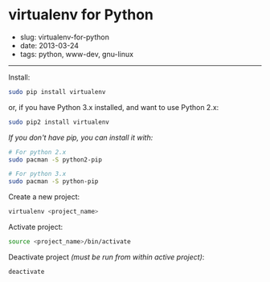 # virtualenv for Python

- slug: virtualenv-for-python
- date: 2013-03-24
- tags: python, www-dev, gnu-linux

------------------

Install:

````bash
sudo pip install virtualenv
````

or, if you have Python 3.x installed, and want to use Python 2.x:

````bash
sudo pip2 install virtualenv
````

_If you don't have pip, you can install it with:_

````bash
# For python 2.x
sudo pacman -S python2-pip

# For python 3.x
sudo pacman -S python-pip
````

Create a new project:

````bash
virtualenv <project_name>
````

Activate project:

````bash
source <project_name>/bin/activate
````

Deactivate project _(must be run from within active project)_:

````bash
deactivate
````
